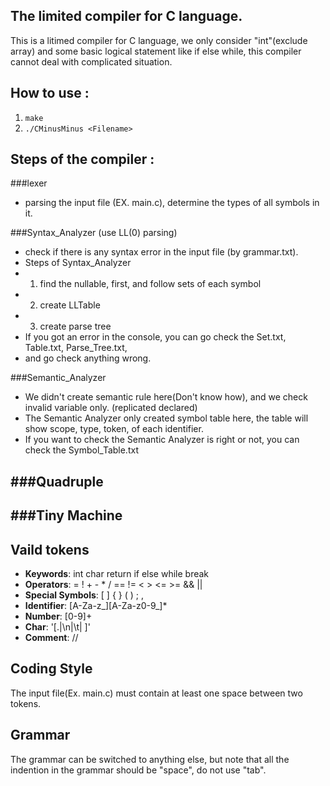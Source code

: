 The limited compiler for C language.
------
This is a litimed compiler for C language, we only consider "int"(exclude array) and some basic logical statement like if else while, this compiler cannot deal with complicated situation. 

How to use : 
-
1. ```make```
2. ```./CMinusMinus <Filename>```

Steps of the compiler : 
-

###lexer
- parsing the input file (EX. main.c), determine the types of all symbols in it. 

###Syntax_Analyzer (use LL(0) parsing)
- check if there is any syntax error in the input file (by grammar.txt).
- Steps of Syntax_Analyzer
- 1. find the nullable, first, and follow sets of each symbol
- 2. create LLTable
- 3. create parse tree 
- If you got an error in the console, you can go check the Set.txt, Table.txt, Parse_Tree.txt,
- and go check anything wrong.

###Semantic_Analyzer
- We didn't create semantic rule here(Don't know how), and we check invalid variable only. (replicated declared)
- The Semantic Analyzer only created symbol table here, the table will show scope, type, token, of each identifier.
- If you want to check the Semantic Analyzer is right or not, you can check the Symbol_Table.txt

###Quadruple
-

###Tiny Machine
-


## Vaild tokens
- **Keywords**: int char return if else while break
- **Operators**: = ! + - * / == != < > <= >= && ||
- **Special Symbols**: [ ] { } ( ) ; ,
- **Identifier**: [A-Za-z\_][A-Za-z0-9\_]\*
- **Number**: [0-9]+
- **Char**: '[.|\\n|\\t| ]'
- **Comment**: //

## Coding Style
The input file(Ex. main.c) must contain at least one space between two tokens.

## Grammar
The grammar can be switched to anything else, but note that all the indention in the grammar should be "space", do not use "tab".

